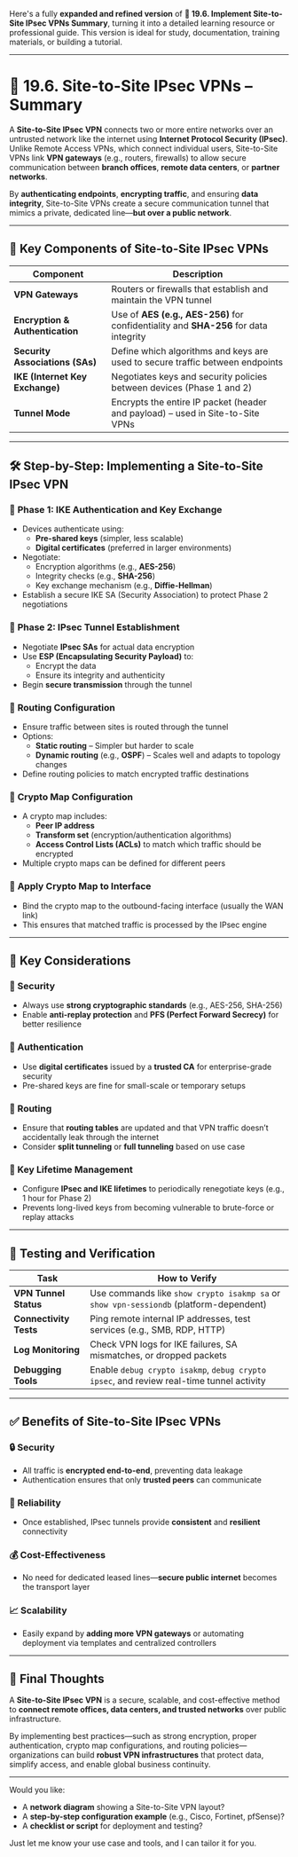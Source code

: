 Here's a fully **expanded and refined version** of **🔐 19.6. Implement Site-to-Site IPsec VPNs Summary**, turning it into a detailed learning resource or professional guide. This version is ideal for study, documentation, training materials, or building a tutorial.

---

# 🔐 19.6. Site-to-Site IPsec VPNs – Summary

A **Site-to-Site IPsec VPN** connects two or more entire networks over an untrusted network like the internet using **Internet Protocol Security (IPsec)**. Unlike Remote Access VPNs, which connect individual users, Site-to-Site VPNs link **VPN gateways** (e.g., routers, firewalls) to allow secure communication between **branch offices**, **remote data centers**, or **partner networks**.

By **authenticating endpoints**, **encrypting traffic**, and ensuring **data integrity**, Site-to-Site VPNs create a secure communication tunnel that mimics a private, dedicated line—**but over a public network**.

---

## 🧱 Key Components of Site-to-Site IPsec VPNs

| **Component**             | **Description**                                                                 |
|---------------------------|---------------------------------------------------------------------------------|
| **VPN Gateways**          | Routers or firewalls that establish and maintain the VPN tunnel                 |
| **Encryption & Authentication** | Use of **AES (e.g., AES-256)** for confidentiality and **SHA-256** for data integrity |
| **Security Associations (SAs)** | Define which algorithms and keys are used to secure traffic between endpoints |
| **IKE (Internet Key Exchange)** | Negotiates keys and security policies between devices (Phase 1 and 2)       |
| **Tunnel Mode**           | Encrypts the entire IP packet (header and payload) – used in Site-to-Site VPNs |

---

## 🛠️ Step-by-Step: Implementing a Site-to-Site IPsec VPN

### 🔹 **Phase 1: IKE Authentication and Key Exchange**
- Devices authenticate using:
  - **Pre-shared keys** (simpler, less scalable)
  - **Digital certificates** (preferred in larger environments)
- Negotiate:
  - Encryption algorithms (e.g., **AES-256**)
  - Integrity checks (e.g., **SHA-256**)
  - Key exchange mechanism (e.g., **Diffie-Hellman**)
- Establish a secure IKE SA (Security Association) to protect Phase 2 negotiations

### 🔹 **Phase 2: IPsec Tunnel Establishment**
- Negotiate **IPsec SAs** for actual data encryption
- Use **ESP (Encapsulating Security Payload)** to:
  - Encrypt the data
  - Ensure its integrity and authenticity
- Begin **secure transmission** through the tunnel

### 🔹 **Routing Configuration**
- Ensure traffic between sites is routed through the tunnel
- Options:
  - **Static routing** – Simpler but harder to scale
  - **Dynamic routing** (e.g., **OSPF**) – Scales well and adapts to topology changes
- Define routing policies to match encrypted traffic destinations

### 🔹 **Crypto Map Configuration**
- A crypto map includes:
  - **Peer IP address**
  - **Transform set** (encryption/authentication algorithms)
  - **Access Control Lists (ACLs)** to match which traffic should be encrypted
- Multiple crypto maps can be defined for different peers

### 🔹 **Apply Crypto Map to Interface**
- Bind the crypto map to the outbound-facing interface (usually the WAN link)
- This ensures that matched traffic is processed by the IPsec engine

---

## 🧩 Key Considerations

### 🔐 Security
- Always use **strong cryptographic standards** (e.g., AES-256, SHA-256)
- Enable **anti-replay protection** and **PFS (Perfect Forward Secrecy)** for better resilience

### 🔐 Authentication
- Use **digital certificates** issued by a **trusted CA** for enterprise-grade security
- Pre-shared keys are fine for small-scale or temporary setups

### 📡 Routing
- Ensure that **routing tables** are updated and that VPN traffic doesn’t accidentally leak through the internet
- Consider **split tunneling** or **full tunneling** based on use case

### 🔑 Key Lifetime Management
- Configure **IPsec and IKE lifetimes** to periodically renegotiate keys (e.g., 1 hour for Phase 2)
- Prevents long-lived keys from becoming vulnerable to brute-force or replay attacks

---

## 🧪 Testing and Verification

| **Task**                 | **How to Verify**                                                                 |
|--------------------------|-----------------------------------------------------------------------------------|
| **VPN Tunnel Status**    | Use commands like `show crypto isakmp sa` or `show vpn-sessiondb` (platform-dependent) |
| **Connectivity Tests**   | Ping remote internal IP addresses, test services (e.g., SMB, RDP, HTTP)           |
| **Log Monitoring**       | Check VPN logs for IKE failures, SA mismatches, or dropped packets                |
| **Debugging Tools**      | Enable `debug crypto isakmp`, `debug crypto ipsec`, and review real-time tunnel activity |

---

## ✅ Benefits of Site-to-Site IPsec VPNs

### 🔒 Security
- All traffic is **encrypted end-to-end**, preventing data leakage
- Authentication ensures that only **trusted peers** can communicate

### 💪 Reliability
- Once established, IPsec tunnels provide **consistent** and **resilient** connectivity

### 💰 Cost-Effectiveness
- No need for dedicated leased lines—**secure public internet** becomes the transport layer

### 📈 Scalability
- Easily expand by **adding more VPN gateways** or automating deployment via templates and centralized controllers

---

## 🚀 Final Thoughts

A **Site-to-Site IPsec VPN** is a secure, scalable, and cost-effective method to **connect remote offices, data centers, and trusted networks** over public infrastructure.

By implementing best practices—such as strong encryption, proper authentication, crypto map configurations, and routing policies—organizations can build **robust VPN infrastructures** that protect data, simplify access, and enable global business continuity.

---

Would you like:
- A **network diagram** showing a Site-to-Site VPN layout?
- A **step-by-step configuration example** (e.g., Cisco, Fortinet, pfSense)?
- A **checklist or script** for deployment and testing?

Just let me know your use case and tools, and I can tailor it for you.